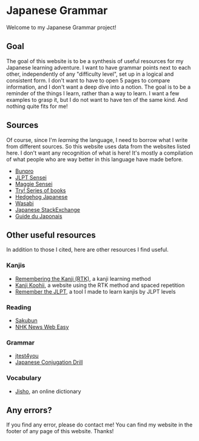 # Japanese Grammar

Welcome to my Japanese Grammar project!

## Goal

The goal of this website is to be a synthesis of useful resources for my Japanese learning adventure. I want to have grammar points next to each other, independently of any "difficulty level", set up in a logical and consistent form. I don't want to have to open 5 pages to compare information, and I don't want a deep dive into a notion. The goal is to be a reminder of the things I learn, rather than a way to learn. I want a few examples to grasp it, but I do not want to have ten of the same kind. And nothing quite fits for me!

## Sources

Of course, since I'm _learning_ the language, I need to borrow what I write from different sources. So this website uses data from the websites listed here. I don't want any recognition of what is here! It's mostly a compilation of what people who are way better in this language have made before.

* [Bunpro](https://bunpro.jp/grammar_points)
* [JLPT Sensei](https://jlptsensei.com/#jlpt-grammar-lists)
* [Maggie Sensei](https://maggiesensei.com/)
* [Try! Series of books](https://2024.ask-books.com/tag/try/)
* [Hedgehog Japanese](https://hedgehog-japanese.com/category/grammar/)
* [Wasabi](https://www.wasabi-jpn.com/category/japanese-grammar/)
* [Japanese StackExchange](https://japanese.stackexchange.com/)
* [Guide du Japonais](https://guidedujaponais.fr/)

## Other useful resources

In addition to those I cited, here are other resources I find useful.

### Kanjis

* [Remembering the Kanji (RTK)](https://en.wikipedia.org/wiki/Remembering_the_Kanji_and_Remembering_the_Hanzi), a kanji learning method
* [Kanji Koohii](https://kanji.koohii.com/), a website using the RTK method and spaced repetition
* [Remember the JLPT](https://git.marchal.dev/keb/remember-the-JLPT), a tool I made to learn kanjis by JLPT levels

### Reading

* [Sakubun](https://sakubun.xyz/)
* [NHK News Web Easy](https://www3.nhk.or.jp/news/easy/)

### Grammar

* [jtest4you](https://japanesetest4you.com/)
* [Japanese Conjugation Drill](https://drill.marchal.dev)

### Vocabulary

* [Jisho](https://jisho.org/), an online dictionary

## Any errors?

If you find any error, please do contact me! You can find my website in the footer of any page of this website. Thanks!